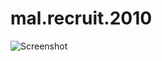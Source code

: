 mal.recruit.2010
================
![Screenshot](https://github.com/mal-project/mal.recruit.2010/blob/master/res/screenshot.png?raw=true)
